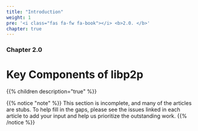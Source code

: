```yaml
---
title: "Introduction"
weight: 1
pre: '<i class="fas fa-fw fa-book"></i> <b>2.0. </b>'
chapter: true
---
```


### Chapter 2.0

# Key Components of libp2p

{{% children description="true" %}}

{{% notice "note" %}}
This section is incomplete, and many of the articles are stubs. To help fill in
the gaps, please see the issues linked in each article to add your input and
help us prioritize the outstanding work.
{{% /notice %}}
